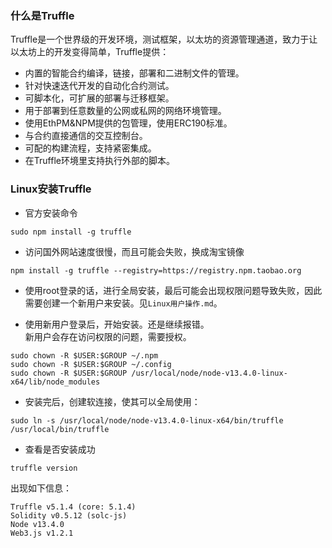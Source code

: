 ### 什么是Truffle  
Truffle是一个世界级的开发环境，测试框架，以太坊的资源管理通道，致力于让以太坊上的开发变得简单，Truffle提供：
* 内置的智能合约编译，链接，部署和二进制文件的管理。
* 针对快速迭代开发的自动化合约测试。
* 可脚本化，可扩展的部署与迁移框架。
* 用于部署到任意数量的公网或私网的网络环境管理。
* 使用EthPM&NPM提供的包管理，使用ERC190标准。
* 与合约直接通信的交互控制台。
* 可配的构建流程，支持紧密集成。
* 在Truffle环境里支持执行外部的脚本。

### Linux安装Truffle
* 官方安装命令
```
sudo npm install -g truffle
```

* 访问国外网站速度很慢，而且可能会失败，换成淘宝镜像
```
npm install -g truffle --registry=https://registry.npm.taobao.org
```

* 使用root登录的话，进行全局安装，最后可能会出现权限问题导致失败，因此需要创建一个新用户来安装。见`Linux用户操作.md`。

* 使用新用户登录后，开始安装。还是继续报错。  
新用户会存在访问权限的问题，需要授权。
```
sudo chown -R $USER:$GROUP ~/.npm
sudo chown -R $USER:$GROUP ~/.config
sudo chown -R $USER:$GROUP /usr/local/node/node-v13.4.0-linux-x64/lib/node_modules
```

* 安装完后，创建软连接，使其可以全局使用：
```
sudo ln -s /usr/local/node/node-v13.4.0-linux-x64/bin/truffle /usr/local/bin/truffle
```

* 查看是否安装成功
```
truffle version
```
出现如下信息：
```
Truffle v5.1.4 (core: 5.1.4)
Solidity v0.5.12 (solc-js)
Node v13.4.0
Web3.js v1.2.1
```

